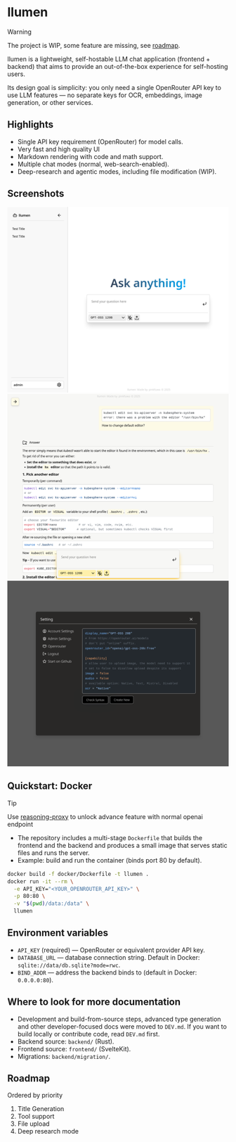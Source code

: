 # llumen

> [!WARNING]
> The project is WIP, some feature are missing, see [roadmap](#roadmap).

llumen is a lightweight, self-hostable LLM chat application (frontend + backend) that aims to provide an out-of-the-box experience for self-hosting users.

Its design goal is simplicity: you only need a single OpenRouter API key to use LLM features — no separate keys for OCR, embeddings, image generation, or other services.

## Highlights

- Single API key requirement (OpenRouter) for model calls.
- Very fast and high quality UI
- Markdown rendering with code and math support.
- Multiple chat modes (normal, web-search-enabled).
- Deep-research and agentic modes, including file modification (WIP).

## Screenshots

![new chat](./screenshots/new-chat.png)
![chatroom](./screenshots/chatroom.png)
![setting](./screenshots/dark-setting.png)

## Quickstart: Docker

> [!TIP]
> Use [reasoning-proxy](https://github.com/Eason0729/reasoning-proxy) to unlock advance feature with normal openai endpoint

- The repository includes a multi-stage `Dockerfile` that builds the frontend and the backend and produces a small image that serves static files and runs the server.
- Example: build and run the container (binds port 80 by default).

```bash
docker build -f docker/Dockerfile -t llumen .
docker run -it --rm \
  -e API_KEY="<YOUR_OPENROUTER_API_KEY>" \
  -p 80:80 \
  -v "$(pwd)/data:/data" \
  llumen
```

## Environment variables

- `API_KEY` (required) — OpenRouter or equivalent provider API key.
- `DATABASE_URL` — database connection string. Default in Docker: `sqlite://data/db.sqlite?mode=rwc`.
- `BIND_ADDR` — address the backend binds to (default in Docker: `0.0.0.0:80`).

## Where to look for more documentation

- Development and build-from-source steps, advanced type generation and other developer-focused docs were moved to `DEV.md`. If you want to build locally or contribute code, read `DEV.md` first.
- Backend source: `backend/` (Rust).
- Frontend source: `frontend/` (SvelteKit).
- Migrations: `backend/migration/`.

## Roadmap

Ordered by priority

1. Title Generation
2. Tool support
3. File upload
4. Deep research mode
